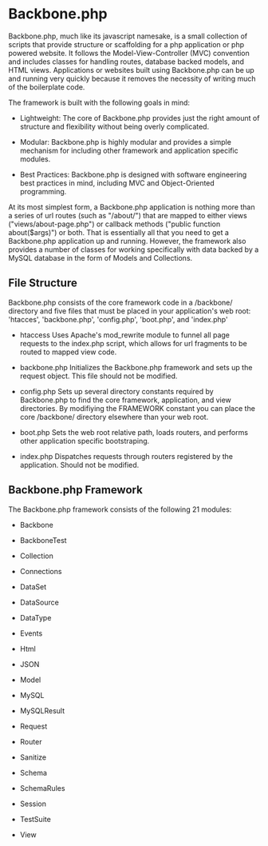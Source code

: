 Backbone.php
============

Backbone.php, much like its javascript namesake, is a small collection of scripts that provide structure or scaffolding for a php application or php powered website. It follows the Model-View-Controller (MVC) convention and includes classes for handling routes, database backed models, and HTML views. Applications or websites built using Backbone.php can be up and running very quickly because it removes the necessity of writing much of the boilerplate code.

The framework is built with the following goals in mind:

* Lightweight: The core of Backbone.php provides just the right amount of structure and flexibility without being overly complicated.

* Modular: Backbone.php is highly modular and provides a simple mechanism for including other framework and application specific modules.

* Best Practices: Backbone.php is designed with software engineering best practices in mind, including MVC and Object-Oriented programming.

At its most simplest form, a Backbone.php application is nothing more than a series of url routes (such as "/about/") that are mapped to either views ("views/about-page.php") or callback methods ("public function about($args)") or both. That is essentially all that you need to get a Backbone.php application up and running. However, the framework also provides a number of classes for working specifically with data backed by a MySQL database in the form of Models and Collections.

File Structure
--------------

Backbone.php consists of the core framework code in a /backbone/ directory and five files that must be placed in your application's web root: 'htacces', 'backbone.php', 'config.php', 'boot.php', and 'index.php'

* htaccess Uses Apache's mod_rewrite module to funnel all page requests to the index.php script, which allows for url fragments to be routed to mapped view code.

* backbone.php Initializes the Backbone.php framework and sets up the request object. This file should not be modified.

* config.php Sets up several directory constants required by Backbone.php to find the core framework, application, and view directories. By modifiying the FRAMEWORK constant you can place the core /backbone/ directory elsewhere than your web root.

* boot.php Sets the web root relative path, loads routers, and performs other application specific bootstraping.

* index.php Dispatches requests through routers registered by the application. Should not be modified.

Backbone.php Framework
----------------------

The Backbone.php framework consists of the following 21 modules:

* Backbone

* BackboneTest

* Collection

* Connections

* DataSet

* DataSource

* DataType

* Events

* Html

* JSON

* Model

* MySQL

* MySQLResult

* Request

* Router

* Sanitize

* Schema

* SchemaRules

* Session

* TestSuite

* View